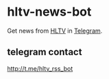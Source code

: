 # hltv-news-bot
Get news from [HLTV](https://www.hltv.org/) in [Telegram](https://telegram.org/).

## telegram contact
http://t.me/hltv_rss_bot